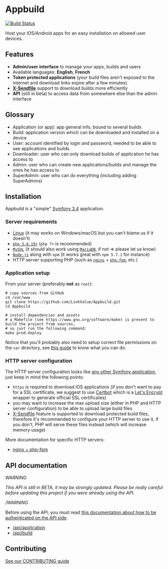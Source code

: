 # Appbuild

[![Build Status](https://travis-ci.org/LinkValue/Appbuild.svg?branch=master)](https://travis-ci.org/LinkValue/Appbuild)

Host your iOS/Android apps for an easy installation on allowed user devices.

## Features

- **Admin/user interface** to manage your apps, builds and users
- Available languages: **English**, **French**
- **Token protected applications** (your build files aren't exposed to the internet and download links expire after a few minutes)
- [**X-Sendfile**](https://www.nginx.com/resources/wiki/start/topics/examples/xsendfile) support to download builds more efficiently
- **API** (still in beta) to access data from somewhere else than the admin interface

## Glossary

- Application (or app): app general info, bound to several builds
- Build: application version which can be downloaded and installed on a device
- User: account identified by login and password, needed to be able to see applications and builds
- Downloader: user who can only download builds of application he has access to
- Admin: user who can create new applications/builds and manage the ones he has access to
- SuperAdmin: user who can do everything (including adding SuperAdmins)

## Installation

Appbuild is a "simple" [Symfony 3.4](http://symfony.com/doc/3.4/index.html) application.

### Server requirements

- [Linux](https://getgnulinux.org) (it may works on Windows/macOS but you can't blame us if it doesn't)
- [`php 5.6.19+`](http://php.net) (`php 7+` is recommended)
- [`MySQL`](https://www.mysql.com) (it should also work using [`MariaDB`](https://mariadb.org), if not => please let us know)
- [`Node.js`](https://nodejs.org) along with `npm` (it works great with `npm 5.7.1` for instance)
- HTTP server supporting PHP (such as [`nginx`](http://nginx.org) + [`php-fpm`](http://php.net/manual/fr/install.fpm.php), etc.)

### Application setup

From your server (preferably **not** as `root`):
```shell
# copy sources from GitHub
cd /var/www
git clone https://github.com/LinkValue/Appbuild.git
cd Appbuild

# install dependencies and assets
# a Makefile (see https://www.gnu.org/software/make) is present to build the project from sources,
# so just run the following command:
make prod-deploy
```

Notice that you'll probably also need to setup correct file permissions on the `var` directory, see [this guide](http://symfony.com/doc/3.4/setup/file_permissions.html) to know what you can do.

### HTTP server configuration

The HTTP server configuration looks like [any other Symfony application](https://symfony.com/doc/3.4/setup/web_server_configuration.html), just keep in mind the following points:

- `https` is required to download iOS applications (if you don't want to pay for a SSL certificate, we suggest to use [Certbot](https://certbot.eff.org) which is a [Let's Encrypt](https://letsencrypt.org) wrapper to generate official SSL certificates)
- you may want to increase the max upload size (either in PHP and HTTP server configuration) to be able to upload large build files
- [X-Sendfile](https://www.nginx.com/resources/wiki/start/topics/examples/xsendfile) feature is supported to download protected build files, therefore it's recommended to configure your HTTP server to use it, if you don't, PHP will serve these files instead (which will increase memory usage)

More documentation for specific HTTP servers:

- [nginx + php-fpm](doc/configuration/nginx.md)

## API documentation

*WARNING*

*This API is still in BETA, it may be strongly updated.*
*Please be really careful before updating this project if you were already using the API.*

*/WARNING*

Before using the API, you must read [this documentation about how to be authenticated on the API side](doc/api/authentication.md).

- [/api/application](doc/api/application.md)
- [/api/build](doc/api/build.md)

## Contributing

[See our CONTRIBUTING guide](CONTRIBUTING.md)
